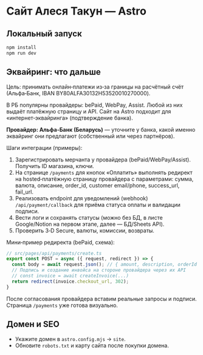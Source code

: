 # Сайт Алеся Такун — Astro

## Локальный запуск

```bash
npm install
npm run dev
```

## Эквайринг: что дальше

Цель: принимать онлайн‑платежи из‑за границы на расчётный счёт (Альфа‑Банк, IBAN BY80ALFA30132H53520010270000).

В РБ популярны провайдеры: bePaid, WebPay, Assist. Любой из них выдаёт платёжную страницу и API. Сайт на Astro подходит для «интернет‑эквайринга» (подтверждение банка).

**Провайдер: Альфа-Банк (Беларусь)** — уточните у банка, какой именно эквайринг они предлагают (собственный или через партнёров).

Шаги интеграции (примеры):

1. Зарегистрировать мерчанта у провайдера (bePaid/WebPay/Assist). Получить ID магазина, ключи.
2. На странице `/payments` для кнопок «Оплатить» выполнять редирект на hosted‑платёжную страницу провайдера с параметрами: сумма, валюта, описание, order_id, customer email/phone, success_url, fail_url.
3. Реализовать endpoint для уведомлений (webhook) `/api/payment/callback` для приёма статуса оплаты и валидации подписи.
4. Вести логи и сохранять статусы (можно без БД, в листе Google/Notion на первом этапе, далее — БД/Sheets API).
5. Проверить 3‑D Secure, валюты, комиссии, возвраты.

Мини‑пример редиректа (bePaid, схема):

```ts
// src/pages/api/payments/create.ts
export const POST = async ({ request, redirect }) => {
  const body = await request.json(); // { amount, description, orderId }
  // Подпись и создание инвойса на стороне провайдера через их API
  // const invoice = await createInvoice(...)
  return redirect(invoice.checkout_url, 302);
}
```

После согласования провайдера вставим реальные запросы и подписи. Страница `/payments` уже готова визуально.

## Домен и SEO

- Укажите домен в `astro.config.mjs` → `site`.
- Обновите `robots.txt` и карту сайта после покупки домена.
